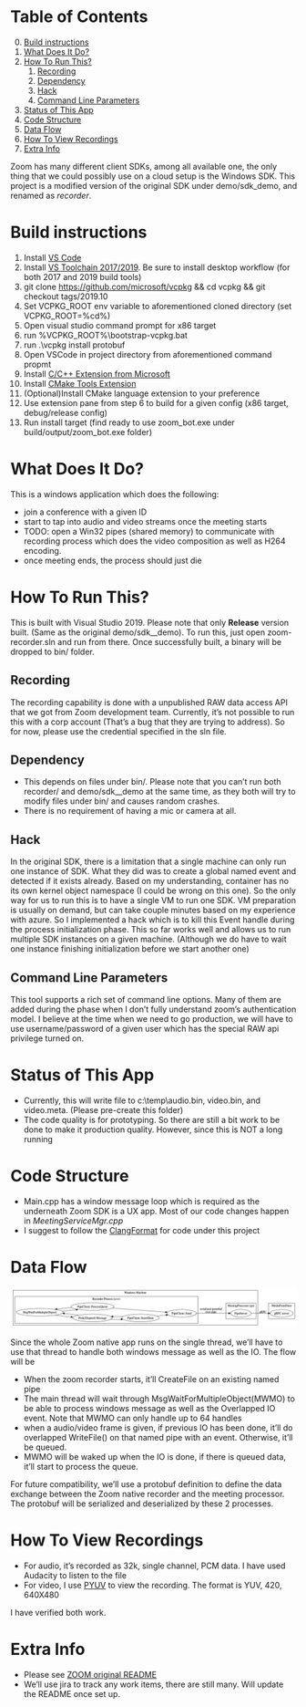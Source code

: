
# Table of Contents

0.  [Build instructions](#orgfc1f76a)
1.  [What Does It Do?](#orgfc1f76d)
2.  [How To Run This?](#orgf877bad)
    1.  [Recording](#org415edb6)
    2.  [Dependency](#org5a62a3c)
    3.  [Hack](#org1f31c89)
    4.  [Command Line Parameters](#org43dba57)
3.  [Status of This App](#org716018c)
4.  [Code Structure](#orgfc392c0)
5.  [Data Flow](#org22bb29e)
6.  [How To View Recordings](#org0b7beb1)
7.  [Extra Info](#org714cb0e)

Zoom has many different client SDKs, among all available one, the only thing
that we could possibly use on a cloud setup is the Windows SDK. This project is
a modified version of the original SDK under demo/sdk\_demo, and renamed as
*recorder*.

<a id="orgfc1f76a"></a>

# Build instructions
1. Install [VS Code](https://code.visualstudio.com/)
2. Install [VS Toolchain 2017/2019](https://visualstudio.microsoft.com/thank-you-downloading-visual-studio/?sku=BuildTools&rel=16). Be sure to install desktop workflow (for both 2017 and 2019 build tools)
3. git clone https://github.com/microsoft/vcpkg && cd vcpkg && git checkout tags/2019.10
4. Set VCPKG_ROOT env variable to aforementioned cloned directory (set VCPKG_ROOT=%cd%)
5. Open visual studio command prompt for x86 target
6. run %VCPKG_ROOT%\bootstrap-vcpkg.bat
7. run .\vcpkg install protobuf
8. Open VSCode in project directory from aforementioned command propmt
9. Install [C/C++ Extension from Microsoft](https://marketplace.visualstudio.com/items?itemName=ms-vscode.cpptools)
10. Install [CMake Tools Extension](https://marketplace.visualstudio.com/items?itemName=ms-vscode.cmake-tools)
11. (Optional)Install CMake language extension to your preference
12. Use extension pane from step 6 to build for a given config (x86 target, debug/release config)
13. Run install target (find ready to use zoom_bot.exe under build/output/zoom_bot.exe folder)

<a id="orgfc1f76d"></a>

# What Does It Do?

This is a windows application which does the following:

-   join a conference with a given ID
-   start to tap into audio and video streams once the meeting starts
-   TODO: open a Win32 pipes (shared memory) to communicate with recording process
    which does the video composition as well as H264 encoding.
-   once meeting ends, the process should just die


<a id="orgf877bad"></a>

# How To Run This?

This is built with Visual Studio 2019. Please note that only **Release** version
built. (Same as the original demo/sdk\_\_demo). To run this, just open
zoom-recorder.sln and run from there. Once successfully built, a binary will be
dropped to bin/ folder.


<a id="org415edb6"></a>

## Recording

The recording capability is done with a unpublished RAW data access API that we
got from Zoom development team. Currently, it&rsquo;s not possible to run this with a
corp account (That&rsquo;s a bug that they are trying to address). So for now, please
use the credential specified in the sln file.


<a id="org5a62a3c"></a>

## Dependency

-   This depends on files under bin/. Please note that you can&rsquo;t run both
    recorder/ and demo/sdk\_\_demo at the same time, as they both will try to modify
    files under bin/ and causes random crashes.
-   There is no requirement of having a mic or camera at all.


<a id="org1f31c89"></a>

## Hack

In the original SDK, there is a limitation that a single machine can only run
one instance of SDK. What they did was to create a global named event and
detected if it exists already. Based on my understanding, container has no its
own kernel object namespace (I could be wrong on this one). So the only way for
us to run this is to have a single VM to run one SDK. VM preparation is usually
on demand, but can take couple minutes based on my experience with azure. So I
implemented a hack which is to kill this Event handle during the process
initialization phase. This so far works well and allows us to run multiple SDK
instances on a given machine. (Although we do have to wait one instance
finishing initialization before we start another one)


<a id="org43dba57"></a>

## Command Line Parameters

This tool supports a rich set of command line options. Many of them are added
during the phase when I don&rsquo;t fully understand zoom&rsquo;s authentication model. I
believe at the time when we need to go production, we will have to use
username/password of a given user which has the special RAW api privilege turned on.


<a id="org716018c"></a>

# Status of This App

-   Currently, this will write file to c:\temp\audio.bin, video.bin, and
    video.meta. (Please pre-create this folder)
-   The code quality is for prototyping. So there are still a bit work to be done
    to make it production quality. However, since this is NOT a long running


<a id="orgfc392c0"></a>

# Code Structure

-   Main.cpp has a window message loop which is required as the underneath Zoom
    SDK is a UX app. Most of our code changes happen in *MeetingServiceMgr.cpp*
-   I suggest to follow the [ClangFormat](https://clang.llvm.org/docs/ClangFormat.html) for code under this project


<a id="org22bb29e"></a>

# Data Flow

![img](flow2.png)

Since the whole Zoom native app runs on the single thread, we&rsquo;ll have to use
that thread to handle both windows message as well as the IO. The flow will be

-   When the zoom recorder starts, it&rsquo;ll CreateFile on an existing named pipe
-   The main thread will wait through MsgWaitForMultipleObject(MWMO) to be able to
    process windows message as well as the Overlapped IO event. Note that MWMO can
    only handle up to 64 handles
-   when a audio/video frame is given, if previous IO has been done, it&rsquo;ll do
    overlapped WriteFile() on that named pipe with an event. Otherwise, it&rsquo;ll be
    queued.
-   MWMO will be waked up when the IO is done, if there is queued data, it&rsquo;ll
    start to process the queue.

For future compatibility, we&rsquo;ll use a protobuf definition to define the data
exchange between the Zoom native recorder and the meeting processor. The
protobuf will be serialized and deserialized by these 2 processes.


<a id="org0b7beb1"></a>

# How To View Recordings

-   For audio, it&rsquo;s recorded as 32k, single channel, PCM data. I have used
    Audacity to listen to the file
-   For video, I use [PYUV](http://dsplab.diei.unipg.it/software/pyuv_raw_video_sequence_player) to view the recording. The format is YUV, 420, 640X480

I have verified both work.


<a id="org714cb0e"></a>

# Extra Info

-   Please see [ZOOM original README](https://github.com/zoom/zoom-sdk-windows/blob/master/README.md)
-   We&rsquo;ll use jira to track any work items, there are still many. Will update the
    README once set up.
